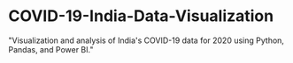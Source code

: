 # COVID-19-India-Data-Visualization
"Visualization and analysis of India's COVID-19 data for 2020 using Python, Pandas, and Power BI."
